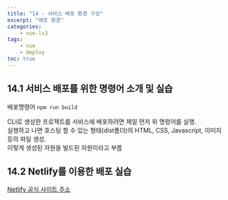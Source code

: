 ```yaml
--- 
title: "14 - 서비스 배포 환경 구성" 
excerpt: "배포 환경"
categories: 
    - vue-lv3
tags: 
    - vue
    - deploy
toc: true
--- 
```


## 14.1 서비스 배포를 위한 명령어 소개 및 실습

배포명령어 `npm run build`  

CLI로 생성한 프로젝트를 서비스에 배포하려면 제일 먼저 위 명령어를 실행.  
실행하고 나면 호스팅 할 수 있는 형태(dist폴더)의 HTML, CSS, Javascript, 이미지 등의 파일 생성.  
이렇게 생성된 자원을 빌드된 자원이라고 부름

## 14.2 Netlify를 이용한 배포 실습

[Netlify 공식 사이트 주소](https://www.netlify.com/)
